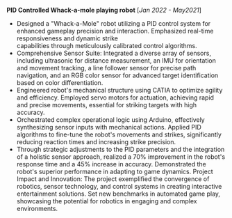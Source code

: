**PID Controlled Whack-a-mole playing robot** [_Jan 2022 - May2021_]
- Designed a "Whack-a-Mole" robot utilizing a PID control system for enhanced gameplay precision and interaction. Emphasized real-time responsiveness and dynamic strike        
  capabilities through meticulously calibrated control algorithms.
- Comprehensive Sensor Suite: Integrated a diverse array of sensors, including ultrasonic for distance measurement, an IMU for orientation and movement tracking, a line 
  follower sensor for precise path navigation, and an RGB color sensor for advanced target identification based on color differentiation.
- Engineered robot's mechanical structure using CATIA to optimize agility and efficiency. Employed servo motors for actuation, achieving rapid and precise movements, essential 
  for striking targets with high accuracy.
- Orchestrated complex operational logic using Arduino, effectively synthesizing sensor inputs with mechanical actions. Applied PID algorithms to fine-tune the robot's 
  movements and strikes, significantly reducing reaction times and increasing strike precision.
- Through strategic adjustments to the PID parameters and the integration of a holistic sensor approach, realized a 70% improvement in the robot's response time and a 45% 
  increase in accuracy. Demonstrated the robot's superior performance in adapting to game dynamics.
Project Impact and Innovation: The project exemplified the convergence of robotics, sensor technology, and control systems in creating interactive entertainment solutions. Set new benchmarks in automated game play, showcasing the potential for robotics in engaging and complex environments.
